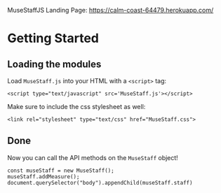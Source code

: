 MuseStaffJS Landing Page: https://calm-coast-64479.herokuapp.com/

# Getting Started

## Loading the modules

Load `MuseStaff.js` into your HTML with a `<script>` tag:

```
<script type="text/javascript" src='MuseStaff.js'></script>
```

Make sure to include the css stylesheet as well:

```
<link rel="stylesheet" type="text/css" href="MuseStaff.css">
```


## Done

Now you can call the API methods on the `MuseStaff` object!

```
const museStaff = new MuseStaff();
museStaff.addMeasure();
document.querySelector("body").appendChild(museStaff.staff)
```
